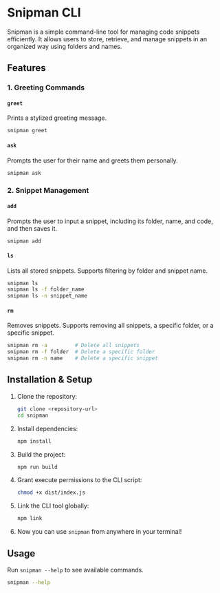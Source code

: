 # Snipman CLI

Snipman is a simple command-line tool for managing code snippets efficiently. It allows users to store, retrieve, and manage snippets in an organized way using folders and names.

## Features

### 1. Greeting Commands

#### `greet`

Prints a stylized greeting message.

```sh
snipman greet
```

#### `ask`

Prompts the user for their name and greets them personally.

```sh
snipman ask
```

### 2. Snippet Management

#### `add`

Prompts the user to input a snippet, including its folder, name, and code, and then saves it.

```sh
snipman add
```

#### `ls`

Lists all stored snippets. Supports filtering by folder and snippet name.

```sh
snipman ls
snipman ls -f folder_name
snipman ls -n snippet_name
```

#### `rm`

Removes snippets. Supports removing all snippets, a specific folder, or a specific snippet.

```sh
snipman rm -a         # Delete all snippets
snipman rm -f folder  # Delete a specific folder
snipman rm -n name    # Delete a specific snippet
```

## Installation & Setup

1. Clone the repository:
   ```sh
   git clone <repository-url>
   cd snipman
   ```
2. Install dependencies:
   ```sh
   npm install
   ```
3. Build the project:
   ```sh
   npm run build
   ```
4. Grant execute permissions to the CLI script:
   ```sh
   chmod +x dist/index.js
   ```
5. Link the CLI tool globally:
   ```sh
   npm link
   ```
6. Now you can use `snipman` from anywhere in your terminal!

## Usage

Run `snipman --help` to see available commands.

```sh
snipman --help
```
